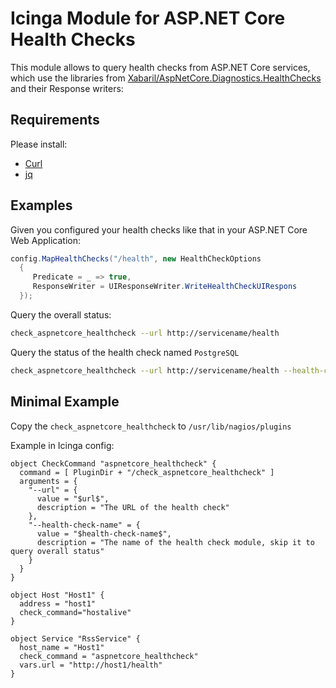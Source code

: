 # Icinga Module for ASP.NET Core Health Checks

This module allows to query health checks from ASP.NET Core services, which use the libraries from [Xabaril/AspNetCore.Diagnostics.HealthChecks][0] and their Response writers:

## Requirements

Please install:

- [Curl][1]
- [jq][2]

## Examples

Given you configured your health checks like that in your ASP.NET Core Web Application:

```c#
config.MapHealthChecks("/health", new HealthCheckOptions
  {
     Predicate = _ => true,
     ResponseWriter = UIResponseWriter.WriteHealthCheckUIRespons
  });
```



Query the overall status:

```bash
check_aspnetcore_healthcheck --url http://servicename/health
```


Query the status of the health check named `PostgreSQL`

```bash
check_aspnetcore_healthcheck --url http://servicename/health --health-check-name "PostgreSQL"
```


## Minimal Example

Copy the `check_aspnetcore_healthcheck` to `/usr/lib/nagios/plugins`

Example in Icinga config:
```
object CheckCommand "aspnetcore_healthcheck" {
  command = [ PluginDir + "/check_aspnetcore_healthcheck" ]
  arguments = {
    "--url" = {
      value = "$url$",
      description = "The URL of the health check"
    },
    "--health-check-name" = {
      value = "$health-check-name$",
      description = "The name of the health check module, skip it to query overall status"
    }
  }
}

object Host "Host1" {
  address = "host1"
  check_command="hostalive"
}  

object Service "RssService" {
  host_name = "Host1"
  check_command = "aspnetcore_healthcheck"
  vars.url = "http://host1/health"
}
```
​	

[0]: https://github.com/Xabaril/AspNetCore.Diagnostics.HealthChecks
[1]: https://curl.haxx.se/
[2]: https://stedolan.github.io/jq/